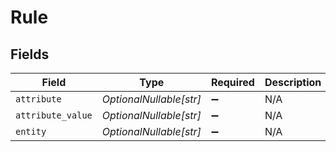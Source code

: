 # Rule


## Fields

| Field                   | Type                    | Required                | Description             |
| ----------------------- | ----------------------- | ----------------------- | ----------------------- |
| `attribute`             | *OptionalNullable[str]* | :heavy_minus_sign:      | N/A                     |
| `attribute_value`       | *OptionalNullable[str]* | :heavy_minus_sign:      | N/A                     |
| `entity`                | *OptionalNullable[str]* | :heavy_minus_sign:      | N/A                     |